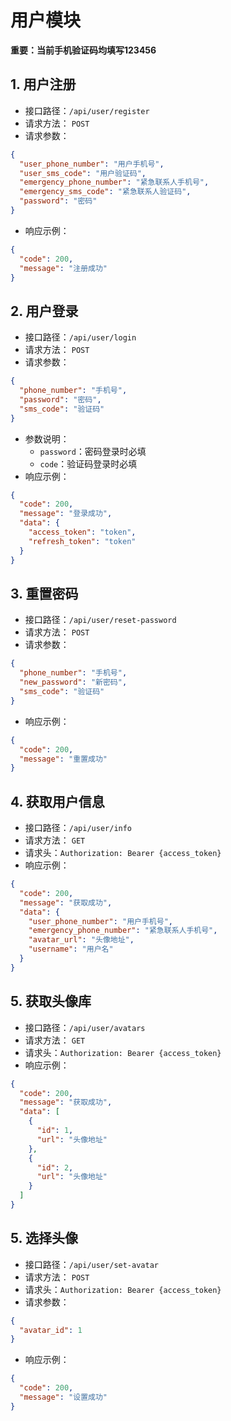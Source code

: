 ﻿# 用户模块

**重要：当前手机验证码均填写123456**

## 1. 用户注册

- 接口路径：`/api/user/register`
- 请求方法： `POST`
- 请求参数：
```json
{
  "user_phone_number": "用户手机号",
  "user_sms_code": "用户验证码",
  "emergency_phone_number": "紧急联系人手机号",
  "emergency_sms_code": "紧急联系人验证码",
  "password": "密码"
}
```
- 响应示例：
```json
{
  "code": 200,
  "message": "注册成功"
}
```

## 2. 用户登录
- 接口路径：`/api/user/login`
- 请求方法： `POST`
- 请求参数：
```json
{
  "phone_number": "手机号",
  "password": "密码",
  "sms_code": "验证码"
}
```
- 参数说明：
    - `password`：密码登录时必填
    - `code`：验证码登录时必填
- 响应示例：
```json
{
  "code": 200,
  "message": "登录成功",
  "data": {
    "access_token": "token",
    "refresh_token": "token"
  }
}
```

## 3. 重置密码
- 接口路径：`/api/user/reset-password`
- 请求方法： `POST`
- 请求参数：
```json
{
  "phone_number": "手机号",
  "new_password": "新密码",
  "sms_code": "验证码"
}
```
- 响应示例：
```json
{
  "code": 200,
  "message": "重置成功"
}
```

## 4. 获取用户信息
- 接口路径：`/api/user/info`
- 请求方法： `GET`
- 请求头：`Authorization: Bearer {access_token}`
- 响应示例：
```json
{
  "code": 200,
  "message": "获取成功",
  "data": {
    "user_phone_number": "用户手机号",
    "emergency_phone_number": "紧急联系人手机号",
    "avatar_url": "头像地址",
    "username": "用户名"
  }
}
```

## 5. 获取头像库
- 接口路径：`/api/user/avatars`
- 请求方法： `GET`
- 请求头：`Authorization: Bearer {access_token}`
- 响应示例：
```json
{
  "code": 200,
  "message": "获取成功",
  "data": [
    {
      "id": 1,
      "url": "头像地址"
    },
    {
      "id": 2,
      "url": "头像地址"
    }
  ]
}
```

## 5. 选择头像
- 接口路径：`/api/user/set-avatar`
- 请求方法： `POST`
- 请求头：`Authorization: Bearer {access_token}`
- 请求参数：
```json
{
  "avatar_id": 1
}
```
- 响应示例：
```json
{
  "code": 200,
  "message": "设置成功"
}
```